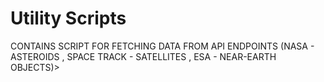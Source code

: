 # Utility Scripts 
CONTAINS SCRIPT FOR FETCHING DATA FROM API ENDPOINTS (NASA - ASTEROIDS , SPACE TRACK - SATELLITES , ESA - NEAR-EARTH OBJECTS)>
